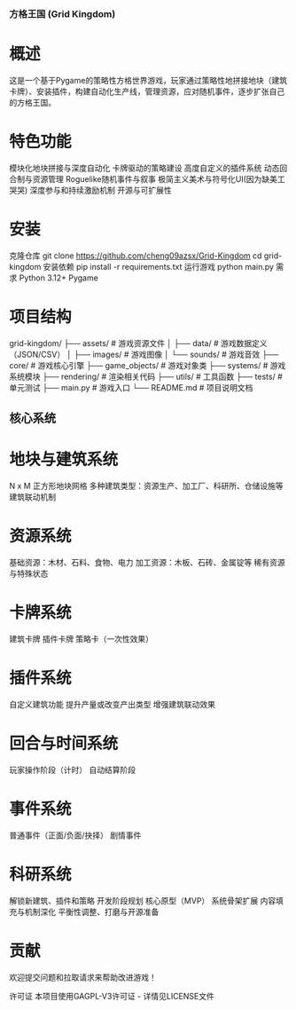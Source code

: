 ### 方格王国 (Grid Kingdom)

# 概述
这是一个基于Pygame的策略性方格世界游戏，玩家通过策略性地拼接地块（建筑卡牌）、安装插件，构建自动化生产线，管理资源，应对随机事件，逐步扩张自己的方格王国。

# 特色功能
模块化地块拼接与深度自动化
卡牌驱动的策略建设
高度自定义的插件系统
动态回合制与资源管理
Roguelike随机事件与叙事
极简主义美术与符号化UI(因为缺美工哭哭)
深度参与和持续激励机制
开源与可扩展性

# 安装
克隆仓库
git clone https://github.com/cheng09azsx/Grid-Kingdom
cd grid-kingdom
安装依赖
pip install -r requirements.txt
运行游戏
python main.py
需求
Python 3.12+
Pygame

# 项目结构
<TEXT>
grid-kingdom/
├── assets/            # 游戏资源文件
│   ├── data/          # 游戏数据定义（JSON/CSV）
│   ├── images/        # 游戏图像
│   └── sounds/        # 游戏音效
├── core/              # 游戏核心引擎
├── game_objects/      # 游戏对象类
├── systems/           # 游戏系统模块
├── rendering/         # 渲染相关代码
├── utils/             # 工具函数
├── tests/             # 单元测试
├── main.py            # 游戏入口
└── README.md          # 项目说明文档

## 核心系统
# 地块与建筑系统
N x M 正方形地块网格
多种建筑类型：资源生产、加工厂、科研所、仓储设施等
建筑联动机制
# 资源系统
基础资源：木材、石料、食物、电力
加工资源：木板、石砖、金属锭等
稀有资源与特殊状态
# 卡牌系统
建筑卡牌
插件卡牌
策略卡（一次性效果）
# 插件系统
自定义建筑功能
提升产量或改变产出类型
增强建筑联动效果
# 回合与时间系统
玩家操作阶段（计时）
自动结算阶段
# 事件系统
普通事件（正面/负面/抉择）
剧情事件
# 科研系统
解锁新建筑、插件和策略
开发阶段规划
核心原型（MVP）
系统骨架扩展
内容填充与机制深化
平衡性调整、打磨与开源准备
# 贡献
欢迎提交问题和拉取请求来帮助改进游戏！

许可证
本项目使用GAGPL-V3许可证 - 详情见LICENSE文件